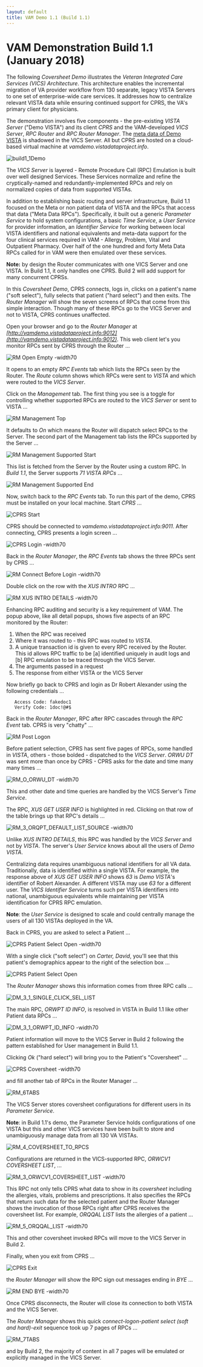 ```yaml
---
layout: default
title: VAM Demo 1.1 (Build 1.1)
---
```


# VAM Demonstration Build 1.1 (January 2018)

The following _Coversheet Demo_ illustrates the _Veteran Integrated Care Services (VICS) Architecture_. This architecture enables the incremental migration of VA provider workflow from 130 separate, legacy VISTA Servers to one set of enterprise-wide care services. It addresses how to centralize relevant VISTA data while ensuring continued support for CPRS, the VA's primary client for physicians.

The demonstration involves five components - the pre-existing _VISTA Server_ ("Demo VISTA") and its client _CPRS_ and the VAM-developed _VICS Server_, _RPC Router_ and _RPC Router Manager_. The [meta data of Demo VISTA](../vamB1DemoVISTADatasetContents) is shadowed in the VICS Server. All but CPRS are hosted on a cloud-based virtual machine at _vamdemo.vistadataproject.info_. 

![build1_1Demo](images/build1_1Demo.png)

The _VICS Server_ is layered - Remote Procedure Call (RPC) Emulation is built over well designed  Services. These Services normalize and refine the cryptically-named and redundantly-implemented RPCs and rely on normalized copies of data from supported VISTAs.

In addition to establishing basic routing and server infrastructure, Build 1.1 focused on the Meta or non patient data of VISTA and the RPCs that access that data ("Meta Data RPCs"). Specifically, it built out a generic _Parameter Service_ to hold system configurations, a basic _Time Service_, a _User Service_ for provider information, an _Identifier Service_ for working between local VISTA identifiers and national equivalents and meta-data support for the four clinical services required in VAM - Allergy, Problem, Vital and Outpatient Pharmacy. Over half of the one hundred and forty Meta Data RPCs called for in VAM were then emulated over these services.

__Note:__ by design the Router communicates with one VICS Server and one VISTA. In Build 1.1, it only handles one CPRS. Build 2 will add support for many concurrent CPRSs.

In this _Coversheet Demo_, CPRS connects, logs in, clicks on a patient's name ("soft select"), fully selects that patient ("hard select") and then exits. The _Router Manager_ will show the seven screens of RPCs that come from this simple interaction. Though many of these RPCs go to the VICS Server and not to VISTA, CPRS continues unaffected.

Open your browser and go to the _Router Manager_ at _[http://vamdemo.vistadataproject.info:9012](http://vamdemo.vistadataproject.info:9012)_. This web client let's you monitor RPCs sent by CPRS through the Router ...

![RM Open Empty -width70](images/RM_1_OpenEmpty.png)

It opens to an empty _RPC Events_ tab which lists the RPCs seen by the Router. The _Route_ column shows which RPCs were sent to _VISTA_ and which were routed to the _VICS Server_. 

Click on the _Management_ tab. The first thing you see is a toggle for controlling whether supported RPCs are routed to the _VICS Server_ or sent to VISTA ...

![RM Management Top](images/RM_1_MgmtTop.png)

It defaults to _On_ which means the Router will dispatch select RPCs to the Server. The second part of the Management tab lists the RPCs supported by the Server ...

![RM Management Supported Start](images/RM_1_MgmtSupStart.png)

This list is fetched from the Server by the Router using a custom RPC. In _Build 1.1_, the Server supports _71 VISTA RPCs_ ...

![RM Management Supported End](images/RM_1_MgmtSupEnd.png)

Now, switch back to the _RPC Events_ tab. To run this part of the demo, CPRS must be installed on your local machine. Start _CPRS_ ...

![CPRS Start](images/CPRS_Start.png)

CPRS should be connected to _vamdemo.vistadataproject.info:9011_. After connecting, CPRS presents a login screen ...

![CPRS Login -width70](images/CPRS_Login.png)

Back in the _Router Manager_, the _RPC Events_ tab shows the three RPCs sent by CPRS ...

![RM Connect Before Login -width70](images/RM_2_ConnectBeforeLogin.png)

Double click on the row with the _XUS INTRO_ RPC ...

![RM XUS INTRO DETAILS -width70](images/RM_2_XUS_INTRO_DETAILS.png)

Enhancing RPC auditing and security is a key requirement of VAM. The popup above, like all detail popups, shows five aspects of an RPC monitored by the Router:
  1. When the RPC was received 
  2. Where it was routed to - this RPC was routed to _VISTA_.
  3. A unique transaction id is given to every RPC received by the Router. This id allows RPC traffic to be [a] identified uniquely in audit logs and [b] RPC emulation to be traced through the VICS Server.
  4. The arguments passed in a request
  5. The response from either VISTA or the VICS Server 

Now briefly go back to CPRS and login as Dr Robert Alexander using the following credentials ...

```
   Access Code: fakedoc1
   Verify Code: 1doc!@#$
```

Back in the _Router Manager_, RPC after RPC cascades through the _RPC Event_ tab. CPRS is very "chatty" ...

![RM Post Logon](images/RM_3_5TAB_LIST_HIGHUSERINFO.png)

Before patient selection, CPRS has sent five pages of RPCs, some handled in _VISTA_, others - those bolded - dispatched to the _VICS Server_. _ORWU DT_ was sent more than once by CPRS - CPRS asks for the date and time many many times ...

![RM_O_ORWU_DT -width70](images/RM_O_ORWU_DT.png)

This and other date and time queries are handled by the VICS Server's _Time Service_.

The RPC, _XUS GET USER INFO_ is highlighted in red. Clicking on that row of the table brings up that RPC's details ...

![RM_3_ORQPT_DEFAULT_LIST_SOURCE -width70](images/RM_3_XUS_GET_USER_INFO.png)

Unlike _XUS INTRO DETAILS_, this RPC was handled by the _VICS Server_ and not by _VISTA_. The server's _User Service_ knows about all the users of _Demo VISTA_. 

Centralizing data requires unambiguous national identifiers for all VA data. Traditionally, data is identified within a single VISTA. For example, the response above of _XUS GET USER INFO_ shows _63_ is _Demo VISTA_'s identifier of Robert Alexander. A different VISTA may use _63_ for a different user. The _VICS Identifier Service_ turns such per VISTA identifiers into national, unambiguous equivalents while maintaining per VISTA identification for CPRS RPC emulation.

__Note__: the _User Service_ is designed to scale and could centrally manage the users of all 130 VISTAs deployed in the VA. 

Back in CPRS, you are asked to select a Patient ...

![CPRS Patient Select Open -width70](images/CPRS_PSEL_Open.png)

With a single click ("soft select") on _Carter, David_, you'll see that this patient's demographics appear to the right of the selection box ...

![CPRS Patient Select Open](images/CPRS_PSEL_See_Demos.png)

The _Router Manager_ shows this information comes from three RPC calls ...

![DM_3_1_SINGLE_CLICK_SEL_LIST](images/DM_3_1_SINGLE_CLICK_SEL_LIST.png)

The main RPC, _ORWPT ID INFO_, is resolved in VISTA in Build 1.1 like other Patient data RPCs ...

![DM_3_1_ORWPT_ID_INFO -width70](images/DM_3_1_ORWPT_ID_INFO.png)

Patient information will move to the VICS Server in Build 2 following the pattern established for User management in Build 1.1. 

Clicking _Ok_ ("hard select") will bring you to the Patient's "Coversheet" ...

![CPRS Coversheet -width70](images/CPRS_Coversheet.png)

and fill another tab of RPCs in the Router Manager ...

![RM_6TABS](images/RM_6TABS.png)

The VICS Server stores coversheet configurations for different users in its _Parameter Service_. 

__Note__: in Build 1.1's demo, the Parameter Service holds configurations of one VISTA but this and other VICS services have been built to store and unambiguously manage data from all 130 VA VISTAs.

![RM_4_COVERSHEET_TO_RPCS](images/RM_4_COVERSHEET_TO_RPCS.png)

Configurations are returned in the VICS-supported RPC, _ORWCV1 COVERSHEET LIST_, ...

![RM_3_ORWCV1_COVERSHEET_LIST -width70](images/RM_3_ORWCV1_COVERSHEET_LIST.png)

This RPC not only tells CPRS what data to show in its _coversheet_ including the allergies, vitals, problems and prescriptions. It also specifies the RPCs that return such data for the selected patient and the Router Manager shows the invocation of those RPCs right after CPRS receives the coversheet list. For example, _ORQQAL LIST_ lists the allergies of a patient ...

![RM_5_ORQQAL_LIST -width70](images/RM_5_ORQQAL_LIST.png)

This and other coversheet invoked RPCs will move to the VICS Server in Build 2.

Finally, when you exit from CPRS ...

![CPRS Exit](images/CPRS_Exit.png)

the _Router Manager_ will show the RPC sign out messages ending in _BYE_ ...

![RM END BYE -width70](images/RM_END_BYE.png)

Once CPRS disconnects, the Router will close its connection to both VISTA and the VICS Server.

The _Router Manager_ shows this quick _connect-logon-patient select (soft and hard)-exit_ sequence took up 7 pages of RPCs ...

![RM_7TABS](images/RM_7TABS.png)

and by Build 2, the majority of content in all 7 pages will be emulated or explicitly managed in the VICS Server.
